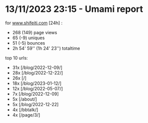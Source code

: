 # 13/11/2023 23:15 - Umami report
for www.shifeiti.com [24h] :

 - 268 (149) page views
 - 65 (-9) uniques
 - 51 (-5) bounces
 - 2h 54' 59'' (1h 24' 23'') totaltime


top 10 urls:
 - 31x [/blog/2022-12-09/]
 - 28x [/blog/2022-12-22/]
 - 26x [/]
 - 18x [/blog/2023-01-12/]
 - 12x [/blog/2022-05-07/]
 - 7x [/blog/2022-12-09]
 - 5x [/about/]
 - 5x [/blog/2022-12-22]
 - 4x [/bbtalk/]
 - 4x [/page/3/]


